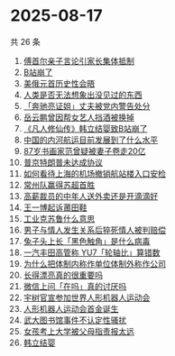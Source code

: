 # 2025-08-17

共 26 条

<!-- BEGIN -->
<!-- 最后更新时间 Sun Aug 17 2025 13:21:22 GMT+0800 (China Standard Time) -->

1. [傅首尔亲子言论引家长集体抵制](https://www.zhihu.com/search?q=%E5%82%85%E9%A6%96%E5%B0%94%E4%BA%B2%E5%AD%90%E8%A8%80%E8%AE%BA%E5%BC%95%E5%AE%B6%E9%95%BF%E9%9B%86%E4%BD%93%E6%8A%B5%E5%88%B6)
1. [B站崩了](https://www.zhihu.com/search?q=B%E7%AB%99%E5%B4%A9%E4%BA%86)
1. [美俄元首历史性会晤](https://www.zhihu.com/search?q=%E7%BE%8E%E4%BF%84%E5%85%83%E9%A6%96%E5%8E%86%E5%8F%B2%E6%80%A7%E4%BC%9A%E6%99%A4)
1. [人类是否无法想象出没见过的东西](https://www.zhihu.com/search?q=%E4%BA%BA%E7%B1%BB%E6%98%AF%E5%90%A6%E6%97%A0%E6%B3%95%E6%83%B3%E8%B1%A1%E5%87%BA%E6%B2%A1%E8%A7%81%E8%BF%87%E7%9A%84%E4%B8%9C%E8%A5%BF)
1. [「奔驰亮证姐」丈夫被党内警告处分](https://www.zhihu.com/search?q=%E3%80%8C%E5%A5%94%E9%A9%B0%E4%BA%AE%E8%AF%81%E5%A7%90%E3%80%8D%E4%B8%88%E5%A4%AB%E8%A2%AB%E5%85%9A%E5%86%85%E8%AD%A6%E5%91%8A%E5%A4%84%E5%88%86)
1. [岳云鹏曾因帮女艺人挡酒被换掉](https://www.zhihu.com/search?q=%E5%B2%B3%E4%BA%91%E9%B9%8F%E6%9B%BE%E5%9B%A0%E5%B8%AE%E5%A5%B3%E8%89%BA%E4%BA%BA%E6%8C%A1%E9%85%92%E8%A2%AB%E6%8D%A2%E6%8E%89)
1. [《凡人修仙传》韩立结婴致B站崩了](https://www.zhihu.com/search?q=%E3%80%8A%E5%87%A1%E4%BA%BA%E4%BF%AE%E4%BB%99%E4%BC%A0%E3%80%8B%E9%9F%A9%E7%AB%8B%E7%BB%93%E5%A9%B4%E8%87%B4B%E7%AB%99%E5%B4%A9%E4%BA%86)
1. [中国的内河航运目前发展到了什么水平](https://www.zhihu.com/search?q=%E4%B8%AD%E5%9B%BD%E7%9A%84%E5%86%85%E6%B2%B3%E8%88%AA%E8%BF%90%E7%9B%AE%E5%89%8D%E5%8F%91%E5%B1%95%E5%88%B0%E4%BA%86%E4%BB%80%E4%B9%88%E6%B0%B4%E5%B9%B3)
1. [87岁书画家范曾疑被妻子卷走20亿](https://www.zhihu.com/search?q=87%E5%B2%81%E4%B9%A6%E7%94%BB%E5%AE%B6%E8%8C%83%E6%9B%BE%E7%96%91%E8%A2%AB%E5%A6%BB%E5%AD%90%E5%8D%B7%E8%B5%B020%E4%BA%BF)
1. [普京特朗普未达成协议](https://www.zhihu.com/search?q=%E6%99%AE%E4%BA%AC%E7%89%B9%E6%9C%97%E6%99%AE%E6%9C%AA%E8%BE%BE%E6%88%90%E5%8D%8F%E8%AE%AE)
1. [如何看待上海的机场撤销航站楼入口安检](https://www.zhihu.com/search?q=%E5%A6%82%E4%BD%95%E7%9C%8B%E5%BE%85%E4%B8%8A%E6%B5%B7%E7%9A%84%E6%9C%BA%E5%9C%BA%E6%92%A4%E9%94%80%E8%88%AA%E7%AB%99%E6%A5%BC%E5%85%A5%E5%8F%A3%E5%AE%89%E6%A3%80)
1. [常州队赢得苏超首胜](https://www.zhihu.com/search?q=%E5%B8%B8%E5%B7%9E%E9%98%9F%E8%B5%A2%E5%BE%97%E8%8B%8F%E8%B6%85%E9%A6%96%E8%83%9C)
1. [高薪裁员的中年人送外卖还是开滴滴好](https://www.zhihu.com/search?q=%E9%AB%98%E8%96%AA%E8%A3%81%E5%91%98%E7%9A%84%E4%B8%AD%E5%B9%B4%E4%BA%BA%E9%80%81%E5%A4%96%E5%8D%96%E8%BF%98%E6%98%AF%E5%BC%80%E6%BB%B4%E6%BB%B4%E5%A5%BD)
1. [王一博起诉莆田鞋](https://www.zhihu.com/search?q=%E7%8E%8B%E4%B8%80%E5%8D%9A%E8%B5%B7%E8%AF%89%E8%8E%86%E7%94%B0%E9%9E%8B)
1. [工业克苏鲁什么意思](https://www.zhihu.com/search?q=%E5%B7%A5%E4%B8%9A%E5%85%8B%E8%8B%8F%E9%B2%81%E4%BB%80%E4%B9%88%E6%84%8F%E6%80%9D)
1. [男子与情人发生关系后猝死情人被判赔偿](https://www.zhihu.com/search?q=%E7%94%B7%E5%AD%90%E4%B8%8E%E6%83%85%E4%BA%BA%E5%8F%91%E7%94%9F%E5%85%B3%E7%B3%BB%E5%90%8E%E7%8C%9D%E6%AD%BB%E6%83%85%E4%BA%BA%E8%A2%AB%E5%88%A4%E8%B5%94%E5%81%BF)
1. [兔子头上长「黑色触角」是什么病毒](https://www.zhihu.com/search?q=%E5%85%94%E5%AD%90%E5%A4%B4%E4%B8%8A%E9%95%BF%E3%80%8C%E9%BB%91%E8%89%B2%E8%A7%A6%E8%A7%92%E3%80%8D%E6%98%AF%E4%BB%80%E4%B9%88%E7%97%85%E6%AF%92)
1. [一汽丰田高管称 YU7「轮轴比」算错数](https://www.zhihu.com/search?q=%E4%B8%80%E6%B1%BD%E4%B8%B0%E7%94%B0%E9%AB%98%E7%AE%A1%E7%A7%B0%20YU7%E3%80%8C%E8%BD%AE%E8%BD%B4%E6%AF%94%E3%80%8D%E7%AE%97%E9%94%99%E6%95%B0)
1. [为什么把体制内称作单位体制外称作公司](https://www.zhihu.com/search?q=%E4%B8%BA%E4%BB%80%E4%B9%88%E6%8A%8A%E4%BD%93%E5%88%B6%E5%86%85%E7%A7%B0%E4%BD%9C%E5%8D%95%E4%BD%8D%E4%BD%93%E5%88%B6%E5%A4%96%E7%A7%B0%E4%BD%9C%E5%85%AC%E5%8F%B8)
1. [长得漂亮真的很重要吗](https://www.zhihu.com/search?q=%E9%95%BF%E5%BE%97%E6%BC%82%E4%BA%AE%E7%9C%9F%E7%9A%84%E5%BE%88%E9%87%8D%E8%A6%81%E5%90%97)
1. [微信上问「在吗」真的讨厌吗](https://www.zhihu.com/search?q=%E5%BE%AE%E4%BF%A1%E4%B8%8A%E9%97%AE%E3%80%8C%E5%9C%A8%E5%90%97%E3%80%8D%E7%9C%9F%E7%9A%84%E8%AE%A8%E5%8E%8C%E5%90%97)
1. [宇树官宣参加世界人形机器人运动会](https://www.zhihu.com/search?q=%E5%AE%87%E6%A0%91%E5%AE%98%E5%AE%A3%E5%8F%82%E5%8A%A0%E4%B8%96%E7%95%8C%E4%BA%BA%E5%BD%A2%E6%9C%BA%E5%99%A8%E4%BA%BA%E8%BF%90%E5%8A%A8%E4%BC%9A)
1. [人形机器人运动会首金诞生](https://www.zhihu.com/search?q=%E4%BA%BA%E5%BD%A2%E6%9C%BA%E5%99%A8%E4%BA%BA%E8%BF%90%E5%8A%A8%E4%BC%9A%E9%A6%96%E9%87%91%E8%AF%9E%E7%94%9F)
1. [武大图书馆事件不认定性骚扰](https://www.zhihu.com/search?q=%E6%AD%A6%E5%A4%A7%E5%9B%BE%E4%B9%A6%E9%A6%86%E4%BA%8B%E4%BB%B6%E4%B8%8D%E8%AE%A4%E5%AE%9A%E6%80%A7%E9%AA%9A%E6%89%B0)
1. [女孩考上大学被父母指责报太远](https://www.zhihu.com/search?q=%E5%A5%B3%E5%AD%A9%E8%80%83%E4%B8%8A%E5%A4%A7%E5%AD%A6%E8%A2%AB%E7%88%B6%E6%AF%8D%E6%8C%87%E8%B4%A3%E6%8A%A5%E5%A4%AA%E8%BF%9C)
1. [韩立结婴](https://www.zhihu.com/search?q=%E9%9F%A9%E7%AB%8B%E7%BB%93%E5%A9%B4)

<!-- END -->
